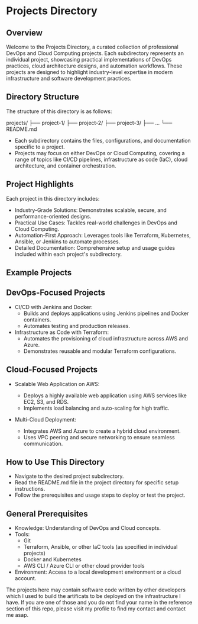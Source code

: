 # Projects Directory
## Overview
Welcome to the Projects Directory, a curated collection of professional DevOps and Cloud Computing projects. Each subdirectory represents an individual project, showcasing practical implementations of DevOps practices, cloud architecture designs, and automation workflows. These projects are designed to highlight industry-level expertise in modern infrastructure and software development practices.

## Directory Structure

The structure of this directory is as follows:

projects/
├── project-1/
├── project-2/
├── project-3/
├── ...
└── README.md

* Each subdirectory contains the files, configurations, and documentation specific to a project.
* Projects may focus on either DevOps or Cloud Computing, covering a range of topics like CI/CD pipelines, infrastructure as code (IaC), cloud architecture, and container orchestration.

## Project Highlights
Each project in this directory includes:

* Industry-Grade Solutions: Demonstrates scalable, secure, and performance-oriented designs.
* Practical Use Cases: Tackles real-world challenges in DevOps and Cloud Computing.
* Automation-First Approach: Leverages tools like Terraform, Kubernetes, Ansible, or Jenkins to automate processes.
* Detailed Documentation: Comprehensive setup and usage guides included within each project's subdirectory.

## Example Projects
## DevOps-Focused Projects
* CI/CD with Jenkins and Docker:
  * Builds and deploys applications using Jenkins pipelines and Docker containers.
  * Automates testing and production releases.
* Infrastructure as Code with Terraform:
  * Automates the provisioning of cloud infrastructure across AWS and Azure.
  * Demonstrates reusable and modular Terraform configurations.

## Cloud-Focused Projects
* Scalable Web Application on AWS:
  * Deploys a highly available web application using AWS services like EC2, S3, and RDS.
  * Implements load balancing and auto-scaling for high traffic.
* Multi-Cloud Deployment:

  * Integrates AWS and Azure to create a hybrid cloud environment.
  * Uses VPC peering and secure networking to ensure seamless communication.

## How to Use This Directory
* Navigate to the desired project subdirectory.
* Read the README.md file in the project directory for specific setup instructions.
* Follow the prerequisites and usage steps to deploy or test the project.

## General Prerequisites
* Knowledge: Understanding of DevOps and Cloud concepts.
* Tools:
  * Git
  * Terraform, Ansible, or other IaC tools (as specified in individual projects)
  * Docker and Kubernetes
  * AWS CLI / Azure CLI or other cloud provider tools
* Environment: Access to a local development environment or a cloud account.

The projects here may contain software code written by other developers which I used to build the artificats to be deployed on the infrastructure I have. If you are one of those and you do not find your name in the reference section of this repo, please visit my profile to find my contact and contact me asap.